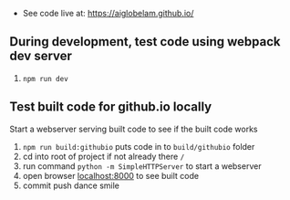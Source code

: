 * See code live at: https://aiglobelam.github.io/

## During development, test code using webpack dev server
1) `npm run dev`

## Test built code for github.io locally
Start a webserver serving built code to see if the built code works
1) `npm run build:githubio` puts code in to `build/githubio` folder 
2) cd into root of project if not already there `/`
3) run command `python -m SimpleHTTPServer` to start a webserver
4) open browser [localhost:8000](http://localhost:8000/) to see built code
5) commit push dance smile
